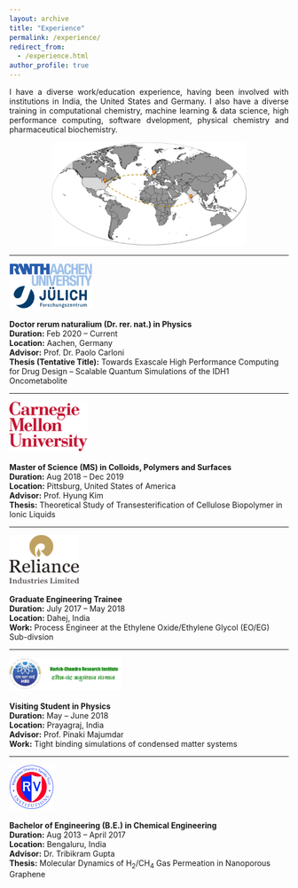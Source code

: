 ```yaml
---
layout: archive
title: "Experience"
permalink: /experience/
redirect_from: 
  - /experience.html
author_profile: true
---
```


<div style="text-align: justify">
I have a diverse work/education experience, having been involved with institutions in India, the United States and Germany. I also have a diverse training in computational chemistry, machine learning & data science, high performance computing, software dvelopment, physical chemistry and pharmaceutical biochemistry.
</div>

<p align="center">
<img src="../images/Experience.jpg"  width="70%" height="47%">
</p>

---

<img src="../images/rwth_fzj.png"  width="30%" height="15%"/>\
\
**Doctor rerum naturalium (Dr. rer. nat.) in Physics**\
**Duration:** Feb 2020 – Current\
**Location:** Aachen, Germany\
**Advisor:** Prof. Dr. Paolo Carloni\
**Thesis (Tentative Title):** Towards Exascale High Performance Computing for Drug Design – Scalable Quantum Simulations of the IDH1 Oncometabolite

---

<img src="../images/cmu.png"  width="28%" height="14%"/>\
\
**Master of Science (MS) in Colloids, Polymers and Surfaces**\
**Duration:** Aug 2018 – Dec 2019\
**Location:** Pittsburg, United States of America\
**Advisor:** Prof. Hyung Kim\
**Thesis:** Theoretical Study of Transesterification of Cellulose Biopolymer in Ionic Liquids

---


<img src="../images/ril.png"  width="25%" height="12%"/>\
\
**Graduate Engineering Trainee**\
**Duration:** July 2017 – May 2018\
**Location:** Dahej, India\
**Work:** Process Engineer at the Ethylene Oxide/Ethylene Glycol (EO/EG) Sub-divsion

---

<img src="../images/hri.png"  width="40%" height="20%"/>\
\
**Visiting Student in Physics**\
**Duration:** May – June 2018\
**Location:** Prayagraj, India\
**Advisor:** Prof. Pinaki Majumdar\
**Work:** Tight binding simulations of condensed matter systems

---

<img src="../images/rv.png"  width="16%" height="8%"/>\
\
**Bachelor of Engineering (B.E.) in Chemical Engineering**\
**Duration:** Aug 2013 – April 2017\
**Location:** Bengaluru, India\
**Advisor:** Dr. Tribikram Gupta\
**Thesis:** Molecular Dynamics of H<sub>2</sub>/CH<sub>4</sub> Gas Permeation in Nanoporous Graphene
